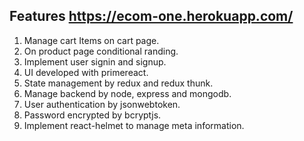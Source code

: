 ## Features https://ecom-one.herokuapp.com/

1. Manage cart Items on cart page.
2. On product page conditional randing.
3. Implement user signin and signup.
4. UI developed with primereact.
5. State management by redux and redux thunk.
6. Manage backend by node, express and mongodb.
7. User authentication by jsonwebtoken.
8. Password encrypted by bcryptjs.
9. Implement react-helmet to manage meta information.
